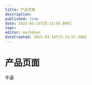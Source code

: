 ```yaml
---
title: 产品页面
description: 
published: true
date: 2025-03-14T15:13:58.880Z
tags: 
editor: markdown
dateCreated: 2025-03-14T15:13:57.390Z
---
```


# 产品页面

牛逼